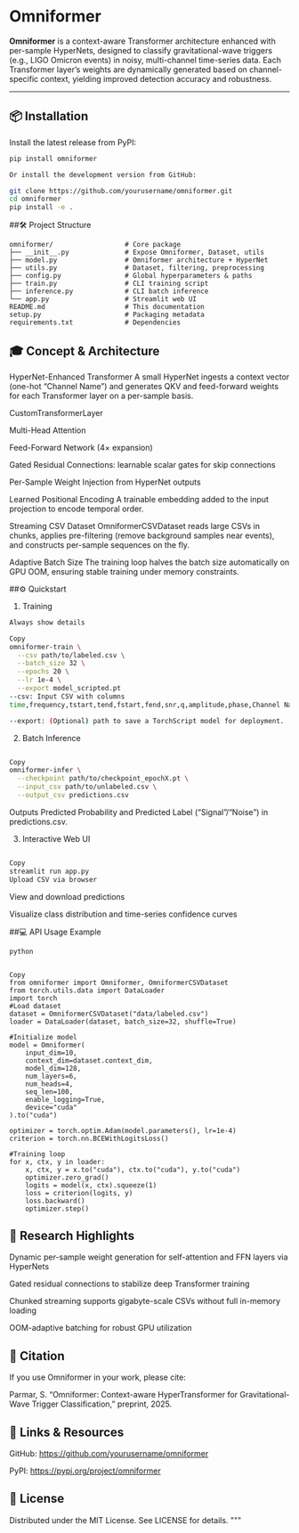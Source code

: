 # Omniformer

**Omniformer** is a context-aware Transformer architecture enhanced with per-sample HyperNets, designed to classify gravitational-wave triggers (e.g., LIGO Omicron events) in noisy, multi-channel time-series data. Each Transformer layer’s weights are dynamically generated based on channel-specific context, yielding improved detection accuracy and robustness.

---

## 📦 Installation

Install the latest release from PyPI:

```bash
pip install omniformer

Or install the development version from GitHub:

git clone https://github.com/yourusername/omniformer.git
cd omniformer
pip install -e .

```
##🛠️ Project Structure
```
omniformer/                  # Core package
├── __init__.py              # Expose Omniformer, Dataset, utils
├── model.py                 # Omniformer architecture + HyperNet
├── utils.py                 # Dataset, filtering, preprocessing
├── config.py                # Global hyperparameters & paths
├── train.py                 # CLI training script
├── inference.py             # CLI batch inference
└── app.py                   # Streamlit web UI
README.md                    # This documentation
setup.py                     # Packaging metadata
requirements.txt             # Dependencies
```

## 🎓 Concept & Architecture
HyperNet-Enhanced Transformer
A small HyperNet ingests a context vector (one-hot “Channel Name”) and generates QKV and feed-forward weights for each Transformer layer on a per-sample basis.

CustomTransformerLayer

Multi-Head Attention

Feed-Forward Network (4× expansion)

Gated Residual Connections: learnable scalar gates for skip connections

Per-Sample Weight Injection from HyperNet outputs

Learned Positional Encoding
A trainable embedding added to the input projection to encode temporal order.

Streaming CSV Dataset
OmniformerCSVDataset reads large CSVs in chunks, applies pre-filtering (remove background samples near events), and constructs per-sample sequences on the fly.

Adaptive Batch Size
The training loop halves the batch size automatically on GPU OOM, ensuring stable training under memory constraints.

##⚙️ Quickstart
1. Training
```bash
Always show details

Copy
omniformer-train \
  --csv path/to/labeled.csv \
  --batch_size 32 \
  --epochs 20 \
  --lr 1e-4 \
  --export model_scripted.pt
--csv: Input CSV with columns
time,frequency,tstart,tend,fstart,fend,snr,q,amplitude,phase,Channel Name,Label

--export: (Optional) path to save a TorchScript model for deployment.
```
2. Batch Inference
```bash

Copy
omniformer-infer \
  --checkpoint path/to/checkpoint_epochX.pt \
  --input_csv path/to/unlabeled.csv \
  --output_csv predictions.csv
```
Outputs Predicted Probability and Predicted Label (“Signal”/“Noise”) in predictions.csv.

3. Interactive Web UI
```bash

Copy
streamlit run app.py
Upload CSV via browser
```

View and download predictions

Visualize class distribution and time-series confidence curves

##💻 API Usage Example
```
python


Copy
from omniformer import Omniformer, OmniformerCSVDataset
from torch.utils.data import DataLoader
import torch
#Load dataset
dataset = OmniformerCSVDataset("data/labeled.csv")
loader = DataLoader(dataset, batch_size=32, shuffle=True)

#Initialize model
model = Omniformer(
    input_dim=10,
    context_dim=dataset.context_dim,
    model_dim=128,
    num_layers=6,
    num_heads=4,
    seq_len=100,
    enable_logging=True,
    device="cuda"
).to("cuda")

optimizer = torch.optim.Adam(model.parameters(), lr=1e-4)
criterion = torch.nn.BCEWithLogitsLoss()

#Training loop
for x, ctx, y in loader:
    x, ctx, y = x.to("cuda"), ctx.to("cuda"), y.to("cuda")
    optimizer.zero_grad()
    logits = model(x, ctx).squeeze(1)
    loss = criterion(logits, y)
    loss.backward()
    optimizer.step()
```

## 🔬 Research Highlights
Dynamic per-sample weight generation for self-attention and FFN layers via HyperNets

Gated residual connections to stabilize deep Transformer training

Chunked streaming supports gigabyte-scale CSVs without full in-memory loading

OOM-adaptive batching for robust GPU utilization

## 📑 Citation
If you use Omniformer in your work, please cite:

Parmar, S. “Omniformer: Context-aware HyperTransformer for Gravitational-Wave Trigger Classification,” preprint, 2025.

## 🔗 Links & Resources
GitHub: https://github.com/yourusername/omniformer

PyPI: https://pypi.org/project/omniformer

## 📝 License
Distributed under the MIT License. See LICENSE for details.
"""
